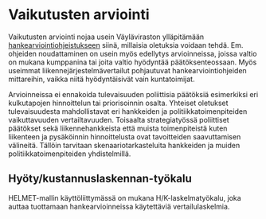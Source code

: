 # Vaikutusten arviointi

Vaikutusten arviointi nojaa usein Väyläviraston ylläpitämään [hankearviointiohjeistukseen](https://vayla.fi/suunnittelu/hankkeiden-suunnittelu/vaikutusten-arviointi/liikennevaylat) siinä, millaisia oletuksia voidaan tehdä. Em. ohjeiden noudattaminen on usein myös edellytys arvioinneissa, joissa valtio on mukana kumppanina tai joita valtio hyödyntää päätöksenteossaan. Myös useimmat liikennejärjestelmävertailut pohjautuvat hankearviointiohjeiden mittareihin, vaikka niitä hyödyntäisivät vain kuntatoimijat. 

Arvioinneissa ei ennakoida tulevaisuuden poliittisia päätöksiä esimerkiksi eri kulkutapojen hinnoittelun tai priorisoinnin osalta. Yhteiset oletukset tulevaisuudesta mahdollistavat eri hankkeiden ja politiikkatoimenpiteiden vaikuttavuuden vertailtavuuden. Toisaalta strategiatyössä poliittiset päätökset sekä liikennehankkeista että muista toimenpiteistä kuten liikenteen ja pysäköinnin hinnoittelusta ovat tavoitteiden saavuttamisen välineitä. Tällöin tarvitaan skenaariotarkasteluita hankkeiden ja muiden politiikkatoimenpiteiden yhdistelmillä.

## Hyöty/kustannuslaskennan-työkalu

HELMET-mallin käyttöliittymässä on mukana H/K-laskelmatyökalu, joka auttaa tuottamaan hankearvioinneissa käytettäviä vertailulaskelmia.
